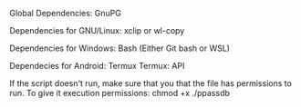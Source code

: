 Global Dependencies:
GnuPG

Dependencies for GNU/Linux:
xclip or wl-copy

Dependencies for Windows:
Bash (Either Git bash or WSL)

Dependecies for Android:
Termux
Termux: API

If the script doesn't run, make sure that you that the file has permissions to run.
To give it execution permissions:
chmod +x ./ppassdb
